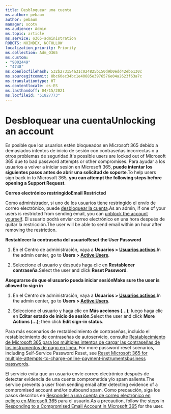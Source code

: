 ```yaml
---
title: Desbloquear una cuenta
ms.author: pebaum
author: pebaum
manager: scotv
ms.audience: Admin
ms.topic: article
ms.service: o365-administration
ROBOTS: NOINDEX, NOFOLLOW
localization_priority: Priority
ms.collection: Adm_O365
ms.custom:
- "9002449"
- "4748"
ms.openlocfilehash: 532b273154a31c024825b150d9b0edd42eb6130c
ms.sourcegitcommit: 8bc60ec34bc1e40685e3976576e04a2623f63a7c
ms.translationtype: HT
ms.contentlocale: es-ES
ms.lasthandoff: 04/15/2021
ms.locfileid: "51827773"
---
```

# <a name="unlocking-an-account"></a><span data-ttu-id="f662d-102">Desbloquear una cuenta</span><span class="sxs-lookup"><span data-stu-id="f662d-102">Unlocking an account</span></span>

<span data-ttu-id="f662d-103">Es posible que los usuarios estén bloqueados en Microsoft 365 debido a demasiados intentos de inicio de sesión con contraseñas incorrectas o a otros problemas de seguridad.</span><span class="sxs-lookup"><span data-stu-id="f662d-103">It's possible users are locked out of Microsoft 365 due to bad password attempts or other compromises.</span></span> <span data-ttu-id="f662d-104">Para ayudar a los usuarios a volver a iniciar sesión en Microsoft 365, **puede intentar los siguientes pasos antes de abrir una solicitud de soporte**.</span><span class="sxs-lookup"><span data-stu-id="f662d-104">To help users sign back in to Microsoft 365, **you can attempt the following steps before opening a Support Request**.</span></span> 

<span data-ttu-id="f662d-105">**Correo electrónico restringido**</span><span class="sxs-lookup"><span data-stu-id="f662d-105">**Email Restricted**</span></span>

<span data-ttu-id="f662d-106">Como administrador, si uno de los usuarios tiene restringido el envío de correo electrónico, puede [desbloquear la cuenta](https://docs.microsoft.com/microsoft-365/security/office-365-security/removing-user-from-restricted-users-portal-after-spam).</span><span class="sxs-lookup"><span data-stu-id="f662d-106">As an admin, if one of your users is restricted from sending email, you can [unblock the account yourself](https://docs.microsoft.com/microsoft-365/security/office-365-security/removing-user-from-restricted-users-portal-after-spam).</span></span> <span data-ttu-id="f662d-107">El usuario podrá enviar correo electrónico en una hora después de quitar la restricción.</span><span class="sxs-lookup"><span data-stu-id="f662d-107">The user will be able to send email within an hour after removing the restriction.</span></span>

<span data-ttu-id="f662d-108">**Restablecer la contraseña del usuario**</span><span class="sxs-lookup"><span data-stu-id="f662d-108">**Reset the User Password**</span></span>

1. <span data-ttu-id="f662d-109">En el Centro de administración, vaya a **Usuarios > [Usuarios activos](https://admin.microsoft.com/Adminportal/Home?source=applauncher#/users)**.</span><span class="sxs-lookup"><span data-stu-id="f662d-109">In the admin center, go to **Users > [Active Users](https://admin.microsoft.com/Adminportal/Home?source=applauncher#/users)**.</span></span>

2. <span data-ttu-id="f662d-110">Seleccione el usuario y después haga clic en **Restablecer contraseña**.</span><span class="sxs-lookup"><span data-stu-id="f662d-110">Select the user and click **Reset Password**.</span></span>

<span data-ttu-id="f662d-111">**Asegurarse de que el usuario pueda iniciar sesión**</span><span class="sxs-lookup"><span data-stu-id="f662d-111">**Make sure the user is allowed to sign in**</span></span>

1. <span data-ttu-id="f662d-112">En el Centro de administración, vaya a **Usuarios > [Usuarios activos](https://admin.microsoft.com/Adminportal/Home?source=applauncher#/users)**.</span><span class="sxs-lookup"><span data-stu-id="f662d-112">In the admin center, go to **Users > [Active Users](https://admin.microsoft.com/Adminportal/Home?source=applauncher#/users)**.</span></span>

2. <span data-ttu-id="f662d-113">Seleccione el usuario y haga clic en **Más acciones (...)**; luego haga clic en **Editar estado de inicio de sesión**.</span><span class="sxs-lookup"><span data-stu-id="f662d-113">Select the user and click **More Actions (...)**; then click **Edit sign-in status**.</span></span>

<span data-ttu-id="f662d-114">Para más escenarios de restablecimiento de contraseñas, incluido el restablecimiento de contraseñas de autoservicio, consulte [Restablecimiento de Microsoft 365 para los múltiples intentos de cargar las contraseñas de los instrumentos de pago en línea.](https://docs.microsoft.com/microsoft-365/admin/add-users/reset-passwords?view=o365-worldwide).</span><span class="sxs-lookup"><span data-stu-id="f662d-114">For more password reset scenarios, including Self-Service Password Reset, see [Reset Microsoft 365 for multiple-attempts-to-charge-online-payment-instrumentsbusiness passwords](https://docs.microsoft.com/microsoft-365/admin/add-users/reset-passwords?view=o365-worldwide).</span></span>

<span data-ttu-id="f662d-115">El servicio evita que un usuario envíe correo electrónico después de detectar evidencia de una cuenta comprometida y/o spam saliente.</span><span class="sxs-lookup"><span data-stu-id="f662d-115">The service prevents a user from sending email after detecting evidence of a compromised account and/or outbound spam.</span></span> <span data-ttu-id="f662d-116">Como precaución, siga los pasos descritos en [Responder a una cuenta de correo electrónico en peligro en Microsoft 365](https://docs.microsoft.com/microsoft-365/security/office-365-security/responding-to-a-compromised-email-account) para el usuario.</span><span class="sxs-lookup"><span data-stu-id="f662d-116">As a precaution, follow the steps in [Responding to a Compromised Email Account in Microsoft 365](https://docs.microsoft.com/microsoft-365/security/office-365-security/responding-to-a-compromised-email-account) for the user.</span></span>
